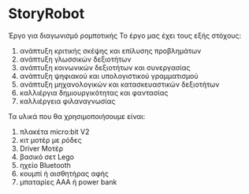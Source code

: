 # StoryRobot
Έργο για διαγωνισμό ρομποτικής
Το έργο μας έχει τους εξής στόχους:
1) ανάπτυξη κριτικής σκέψης και επίλυσης προβλημάτων
2) ανάπτυξη γλωσσικών δεξιοτήτων
3) ανάπτυξη κοινωνικών δεξιοτήτων και συνεργασίας
4) ανάπτυξη ψηφιακού και υπολογιστικού γραμματισμού
5) ανάπτυξη μηχανολογικών και κατασκευαστικών δεξιοτήτων
6) καλλιέργια δημιουργικότητας και φαντασίας
7) καλλιέργεια φιλαναγνωσίας

Τα υλικά που θα χρησιμοποιήσουμε είναι:
1) πλακέτα micro:bit V2
2) κιτ μοτέρ με ρόδες
3) Driver Μοτέρ
4) βασικό σετ Lego
5) ηχείο Bluetooth
6) κουμπί ή αισθητήρας αφής
7) μπαταρίες ΑΑΑ ή power bank 
